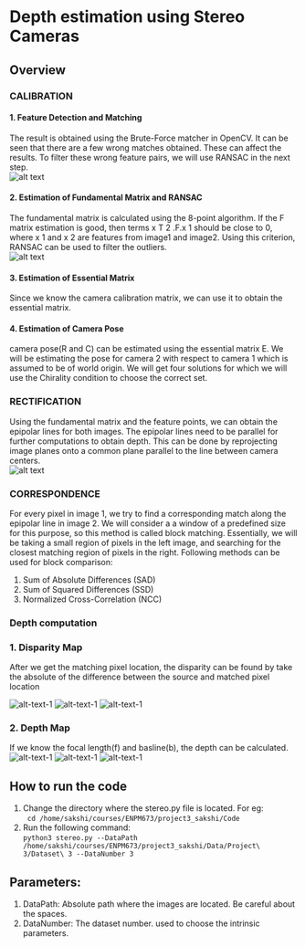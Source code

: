 # Depth estimation using Stereo Cameras
## Overview
### CALIBRATION
#### 1. Feature Detection and Matching
The result is obtained using the Brute-Force matcher in OpenCV. It can be seen that there are a few wrong matches obtained. These can
affect the results. To filter these wrong feature pairs, we will use RANSAC in the next step.     
![alt text](https://github.com/sakshikakde/Depth-Using-Stereo/blob/main/git_images/Screenshot%20from%202021-07-25%2013-07-55.png)
#### 2. Estimation of Fundamental Matrix and RANSAC
The fundamental matrix is calculated using the 8-point algorithm. If the F matrix estimation is good, then terms
x T 2 .F.x 1 should be close to 0, where x 1 and x 2 are features from image1 and image2. Using this criterion, RANSAC can
be used to filter the outliers.    
![alt text](https://github.com/sakshikakde/Depth-Using-Stereo/blob/main/git_images/Screenshot%20from%202021-07-25%2013-08-01.png)
#### 3. Estimation of Essential Matrix
Since we know the camera calibration matrix, we can use it to obtain the essential matrix.
#### 4. Estimation of Camera Pose
camera pose(R and C) can be estimated using the essential matrix E. We will be estimating
the pose for camera 2 with respect to camera 1 which is assumed to be of world origin. We will get four solutions for which we will use the Chirality condition to choose the correct set.

### RECTIFICATION
Using the fundamental matrix and the feature points, we can obtain the epipolar lines for both images. The
epipolar lines need to be parallel for further computations to obtain depth. This can be done by reprojecting image planes
onto a common plane parallel to the line between camera centers.       
![alt text](https://github.com/sakshikakde/Depth-Using-Stereo/blob/main/git_images/Screenshot%20from%202021-07-25%2013-17-26.png)
### CORRESPONDENCE
For every pixel in image 1, we try to find a corresponding match along the epipolar line in image 2. We will consider a
a window of a predefined size for this purpose, so this method is called block matching. Essentially, we will be taking a small
region of pixels in the left image, and searching for the closest
matching region of pixels in the right. Following methods can be used for 
block comparison:
1) Sum of Absolute Differences (SAD)
2) Sum of Squared Differences (SSD)
3) Normalized Cross-Correlation (NCC)
### Depth computation
### 1. Disparity Map
After we get the matching pixel location, the disparity can
be found by take the absolute of the difference between the
source and matched pixel location         

![alt-text-1](https://github.com/sakshikakde/Depth-Using-Stereo/blob/main/git_images/disparity_image_gray1.png)
![alt-text-1](https://github.com/sakshikakde/Depth-Using-Stereo/blob/main/git_images/disparity_image_gray2.png)
![alt-text-1](https://github.com/sakshikakde/Depth-Using-Stereo/blob/main/git_images/disparity_image_gray3.png)
### 2. Depth Map
If we know the focal length(f) and basline(b), the depth can
be calculated.
![alt-text-1](https://github.com/sakshikakde/Depth-Using-Stereo/blob/main/git_images/depth_image1.png)
![alt-text-1](https://github.com/sakshikakde/Depth-Using-Stereo/blob/main/git_images/depth_image2.png)
![alt-text-1](https://github.com/sakshikakde/Depth-Using-Stereo/blob/main/git_images/depth_image3.png)
## How to run the code
1) Change the directory where the stereo.py file is located. For eg:    
            ``` cd /home/sakshi/courses/ENPM673/project3_sakshi/Code```
2) Run the following command:       
            ``` python3 stereo.py --DataPath /home/sakshi/courses/ENPM673/project3_sakshi/Data/Project\ 3/Dataset\ 3 --DataNumber 3 ```

## Parameters:
1) DataPath: Absolute path where the images are located. Be careful about the spaces.
2) DataNumber: The dataset number. used to choose the intrinsic parameters.

